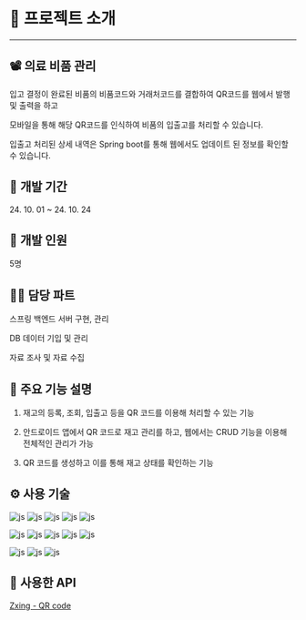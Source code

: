 <h1>🔔 프로젝트 소개</h1>
<hr>

<h2>📽️ 의료 비품 관리 </h2>
입고 결정이 완료된 비품의 비품코드와 거래처코드를 결합하여 QR코드를 웹에서 발행 및 출력을 하고

모바일을 통해 해당 QR코드를 인식하여 비품의 입출고를 처리할 수 있습니다.

입출고 처리된 상세 내역은 Spring boot를 통해 웹에서도 업데이트 된 정보를 확인할 수 있습니다.
<br>

<h2>📅 개발 기간</h2>
24. 10. 01 ~ 24. 10. 24
<br>

<h2>👥 개발 인원</h2>
5명       
<br>

<h2>💁‍♂️ 담당 파트</h2>
스프링 백엔드 서버 구현, 관리

DB 데이터 기입 및 관리

자료 조사 및 자료 수집
<br>

<h2>📍 주요 기능 설명</h2>

1. 재고의 등록, 조회, 입출고 등을 QR 코드를 이용해 처리할 수 있는 기능

2. 안드로이드 앱에서 QR 코드로 재고 관리를 하고, 웹에서는 CRUD 기능을 이용해 전체적인 관리가 가능

3. QR 코드를 생성하고 이를 통해 재고 상태를 확인하는 기능

<h2>⚙️ 사용 기술</h2>

![js](https://img.shields.io/badge/Spring-6DB33F?style=for-the-badge&logo=spring&logoColor=white)
![js](https://img.shields.io/badge/MySQL-00000F?style=for-the-badge&logo=mysql&logoColor=white)
![js](https://img.shields.io/badge/Bootstrap-563D7C?style=for-the-badge&logo=bootstrap&logoColor=white)
![js](https://img.shields.io/badge/GitHub-100000?style=for-the-badge&logo=github&logoColor=white)
![js](https://img.shields.io/badge/GIT-E44C30?style=for-the-badge&logo=git&logoColor=white)

![js](https://img.shields.io/badge/React-20232A?style=for-the-badge&logo=react&logoColor=61DAFB)
![js](https://img.shields.io/badge/Android-3DDC84?style=for-the-badge&logo=android&logoColor=white)
![js](https://img.shields.io/badge/Kotlin-0095D5?&style=for-the-badge&logo=kotlin&logoColor=white)
![js](https://img.shields.io/badge/Java-ED8B00?style=for-the-badge&logo=openjdk&logoColor=white)
![js](https://img.shields.io/badge/JavaScript-F7DF1E?style=for-the-badge&logo=JavaScript&logoColor=white)

![js](https://img.shields.io/badge/CSS3-1572B6?style=for-the-badge&logo=css3&logoColor=white)
![js](https://img.shields.io/badge/HTML5-E34F26?style=for-the-badge&logo=html5&logoColor=white)
![js](https://img.shields.io/badge/Sourcetree-0052CC?style=for-the-badge&logo=Sourcetree&logoColor=white)

<h2>🔑 사용한 API</h2>
<a href="https://github.com/zxing/zxing/tree/master">Zxing - QR code</a>
